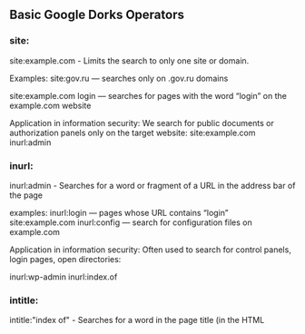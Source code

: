 ## Basic Google Dorks Operators
### site:
site:example.com - Limits the search to only one site or domain.

Examples: 
site:gov.ru — searches only on .gov.ru domains

site:example.com login — searches for pages with the word “login” on the example.com website

Application in information security:
We search for public documents or authorization panels only on the target website:
site:example.com inurl:admin


### inurl:
inurl:admin - Searches for a word or fragment of a URL in the address bar of the page

examples: 
inurl:login — pages whose URL contains “login”
site:example.com inurl:config — search for configuration files on example.com

Application in information security:
Often used to search for control panels, login pages, open directories:

inurl:wp-admin
inurl:index.of


### intitle:
intitle:"index of" - Searches for a word in the page title (in the HTML <title> tag).

Examples: 
intitle:“index of” — searches for open directories
intitle:login site:example.com — searches for login pages on the specified website

Application in information security:
Especially useful when searching for open directories and system panels


### filetype:
filetype:pdf - Limits search results to files of a specific type (extension).

**Examples:**
site:gov.ru filetype:pdf — searches for PDF documents on gov.ru domains
filetype:log password — searches for text log files containing the word “password”

Application in information security:
Search for leaks in the form of .log, .txt, .csv, .xls, .conf, .sql:
filetype:sql "insert into"
filetype:conf site:example.com


### `cache:`

**cache:example.com** - Allows you to view the cached (saved) Google version of the page.

**Examples:**
cache:example.com — shows what the site looked like when Google last cached it
cache:example.com/login — cache of the login page

Application in information security:
Viewing deleted or temporarily unavailable information

Used when analyzing changes on a page (for example, when a vulnerability has been deleted but remains in the cache)

## Combining operators
Examples:
```Dorks
site:example.com inurl:admin intitle:"login" filetype:php

site:*.edu filetype:xls password

inurl:".git" intitle:"index of"


